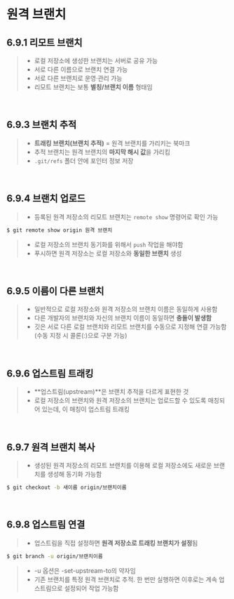 <h1>원격 브랜치</h1>
<h2>6.9.1 리모트 브랜치</h2>

> - 로컬 저장소에 생성한 브랜치는 서버로 공유 가능
> - 서로 다른 이름으로 브랜치 연결 가능
> - 서로 다른 브랜치로 운영·관리 가능
> - 리모트 브랜치는 보통 **별칭/브랜치 이름** 형태임

<br>
<h2>6.9.3 브랜치 추적</h2>

> - **트래킹 브랜치(브랜치 추적)** = 원격 브랜치를 가리키는 북마크
> - 추적 브랜치는 원격 브랜치의 **마지막 해시 값**을 가리킴
> - `.git/refs` 폴더 안에 포인터 정보 저장

<br>
<h2>6.9.4 브랜치 업로드</h2>

> - 등록된 원격 저장소의 리모트 브랜치는 `remote show` 명령어로 확인 가능
```bash
$ git remote show origin 원격 브랜치
```
> - 로컬 저장소의 브랜치 동기화를 위해서 `push` 작업을 해야함
> - 푸시하면 원격 저장소는 로컬 저장소와 **동일한 브랜치** 생성

<br>
<h2>6.9.5 이름이 다른 브랜치</h2>

> - 일반적으로 로컬 저장소와 원격 저장소의 브랜치 이름은 동일하게 사용함
>  - 다른 개발자의 브랜치와 자신의 브랜치 이름이 동일하면 **충돌이 발생함**
> - 깃은 서로 다른 로컬 브랜치와 리모트 브랜치를 수동으로 지정해 연결 가능함 (수동 지정 시 콜론(:)으로 구분 가능)

<br>
<h2>6.9.6 업스트림 트래킹</h2>

> - **업스트림(upstream)**은 브랜치 추적을 다르게 표현한 것
> - 로컬 저장소의 브랜치와 원격 저장소의 브랜치는 업로드할 수 있도록 매칭되어 있는데, 이 매칭이 업스트림 트래킹

<br>
<h2>6.9.7 원격 브랜치 복사</h2>

> - 생성된 원격 저장소의 리모트 브랜치를 이용해 로컬 저장소에도 새로운 브랜치를 생성해 동기화 가능함
```bash
$ git checkout -b 새이름 origin/브랜치이름
```

<br>
<h2>6.9.8 업스트림 연결</h2>

> - 업스트림을 직접 설정하면 **원격 저장소로 트래킹 브랜치가 설정**됨
```bash
$ git branch -u origin/브랜치이름
```
> - -u 옵션은 -set-upstream-to의 약자임
> - 기존 브랜치를 특정 원격 브랜치로 추적. 한 번만 실행하면 이후로는 계속 업스트림으로 설정되어 작업 가능함
